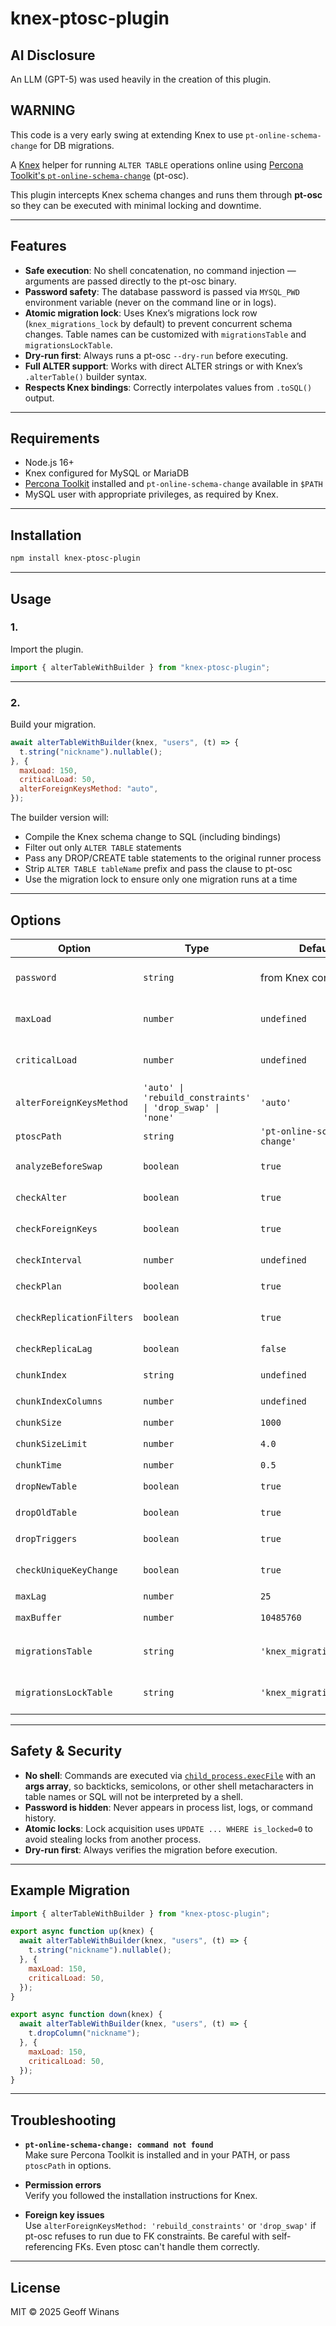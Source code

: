 # knex-ptosc-plugin

## AI Disclosure

An LLM (GPT-5) was used heavily in the creation of this plugin.

## WARNING

This code is a very early swing at extending Knex to use
`pt-online-schema-change` for DB migrations.

A [Knex](https://knexjs.org/) helper for running `ALTER TABLE` operations online
using
[Percona Toolkit's `pt-online-schema-change`](https://www.percona.com/doc/percona-toolkit/LATEST/pt-online-schema-change.html)
(pt-osc).

This plugin intercepts Knex schema changes and runs them through **pt-osc** so
they can be executed with minimal locking and downtime.

---

## Features

- **Safe execution**: No shell concatenation, no command injection — arguments
  are passed directly to the pt-osc binary.
- **Password safety**: The database password is passed via `MYSQL_PWD`
  environment variable (never on the command line or in logs).
- **Atomic migration lock**: Uses Knex’s migrations lock row
  (`knex_migrations_lock` by default) to prevent concurrent schema changes.
  Table names can be customized with `migrationsTable` and
  `migrationsLockTable`.
- **Dry-run first**: Always runs a pt-osc `--dry-run` before executing.
- **Full ALTER support**: Works with direct ALTER strings or with Knex’s
  `.alterTable()` builder syntax.
- **Respects Knex bindings**: Correctly interpolates values from `.toSQL()`
  output.

---

## Requirements

- Node.js 16+
- Knex configured for MySQL or MariaDB
- [Percona Toolkit](https://www.percona.com/doc/percona-toolkit/LATEST/pt-online-schema-change.html)
  installed and `pt-online-schema-change` available in `$PATH`
- MySQL user with appropriate privileges, as required by Knex.

---

## Installation

```sh
npm install knex-ptosc-plugin
```

---

## Usage

### 1.

Import the plugin.

```js
import { alterTableWithBuilder } from "knex-ptosc-plugin";
```

---

### 2.

Build your migration.

```js
await alterTableWithBuilder(knex, "users", (t) => {
  t.string("nickname").nullable();
}, {
  maxLoad: 150,
  criticalLoad: 50,
  alterForeignKeysMethod: "auto",
});
```

The builder version will:

- Compile the Knex schema change to SQL (including bindings)
- Filter out only `ALTER TABLE` statements
- Pass any DROP/CREATE table statements to the original runner process
- Strip `ALTER TABLE tableName` prefix and pass the clause to pt-osc
- Use the migration lock to ensure only one migration runs at a time

---

## Options

| Option                    | Type                                                       | Default                     | Description                                                      |
| ------------------------- | ---------------------------------------------------------- | --------------------------- | ---------------------------------------------------------------- |
| `password`                | `string`                                                   | from Knex connection        | Override DB password; will be passed via `MYSQL_PWD` env         |
| `maxLoad`                 | `number`                                                   | `undefined`                 | Passed to `--max-load` (e.g. `Threads_connected=150`)            |
| `criticalLoad`            | `number`                                                   | `undefined`                 | Passed to `--critical-load` (e.g. `Threads_running=50`)          |
| `alterForeignKeysMethod`  | `'auto' \| 'rebuild_constraints' \| 'drop_swap' \| 'none'` | `'auto'`                    | Passed to `--alter-foreign-keys-method`                          |
| `ptoscPath`               | `string`                                                   | `'pt-online-schema-change'` | Path to pt-osc binary                                            |
| `analyzeBeforeSwap`       | `boolean`                                                  | `true`                      | `--analyze-before-swap` or `--noanalyze-before-swap`             |
| `checkAlter`              | `boolean`                                                  | `true`                      | `--check-alter` or `--nocheck-alter`                             |
| `checkForeignKeys`        | `boolean`                                                  | `true`                      | `--check-foreign-keys` or `--nocheck-foreign-keys`               |
| `checkInterval`           | `number`                                                   | `undefined`                 | Passed to `--check-interval`                                     |
| `checkPlan`               | `boolean`                                                  | `true`                      | `--check-plan` or `--nocheck-plan`                               |
| `checkReplicationFilters` | `boolean`                                                  | `true`                      | `--check-replication-filters` or `--nocheck-replication-filters` |
| `checkReplicaLag`         | `boolean`                                                  | `false`                     | Adds `--check-replica-lag`                                       |
| `chunkIndex`              | `string`                                                   | `undefined`                 | Passed to `--chunk-index`                                        |
| `chunkIndexColumns`       | `number`                                                   | `undefined`                 | Passed to `--chunk-index-columns`                                |
| `chunkSize`               | `number`                                                   | `1000`                      | Passed to `--chunk-size`                                         |
| `chunkSizeLimit`          | `number`                                                   | `4.0`                       | Passed to `--chunk-size-limit`                                   |
| `chunkTime`               | `number`                                                   | `0.5`                       | Passed to `--chunk-time`                                         |
| `dropNewTable`            | `boolean`                                                  | `true`                      | `--drop-new-table` or `--nodrop-new-table`                       |
| `dropOldTable`            | `boolean`                                                  | `true`                      | `--drop-old-table` or `--nodrop-old-table`                       |
| `dropTriggers`            | `boolean`                                                  | `true`                      | `--drop-triggers` or `--nodrop-triggers`                         |
| `checkUniqueKeyChange`    | `boolean`                                                  | `true`                      | `--check-unique-key-change` or `--nocheck-unique-key-change`     |
| `maxLag`                  | `number`                                                   | `25`                        | Passed to `--max-lag`                                            |
| `maxBuffer`               | `number`                                                   | `10485760`                  | `child_process.execFile` `maxBuffer` in bytes                    |
| `migrationsTable`         | `string`                                                   | `'knex_migrations'`         | Overrides migrations table name used for lock checks             |
| `migrationsLockTable`     | `string`                                                   | `'knex_migrations_lock'`    | Overrides migrations lock table name used when acquiring lock    |

---

## Safety & Security

- **No shell**: Commands are executed via
  [`child_process.execFile`](https://nodejs.org/api/child_process.html#child_processexecfilefile-args-options-callback)
  with an **args array**, so backticks, semicolons, or other shell
  metacharacters in table names or SQL will not be interpreted by a shell.
- **Password is hidden**: Never appears in process list, logs, or command
  history.
- **Atomic locks**: Lock acquisition uses `UPDATE ... WHERE is_locked=0` to
  avoid stealing locks from another process.
- **Dry-run first**: Always verifies the migration before execution.

---

## Example Migration

```js
import { alterTableWithBuilder } from "knex-ptosc-plugin";

export async function up(knex) {
  await alterTableWithBuilder(knex, "users", (t) => {
    t.string("nickname").nullable();
  }, {
    maxLoad: 150,
    criticalLoad: 50,
  });
}

export async function down(knex) {
  await alterTableWithBuilder(knex, "users", (t) => {
    t.dropColumn("nickname");
  }, {
    maxLoad: 150,
    criticalLoad: 50,
  });
}
```

---

## Troubleshooting

- **`pt-online-schema-change: command not found`**\
  Make sure Percona Toolkit is installed and in your PATH, or pass `ptoscPath`
  in options.

- **Permission errors**\
  Verify you followed the installation instructions for Knex.

- **Foreign key issues**\
  Use `alterForeignKeysMethod: 'rebuild_constraints'` or `'drop_swap'` if pt-osc
  refuses to run due to FK constraints. Be careful with self-referencing FKs.
  Even ptosc can't handle them correctly.

---

## License

MIT © 2025 Geoff Winans

